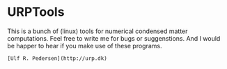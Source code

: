 # URPTools
This is a bunch of (linux) tools for numerical condensed matter computations.
Feel free to write me for bugs or suggenstions.
And I would be happer to hear if you make use of these programs.

    [Ulf R. Pedersen](http://urp.dk)
